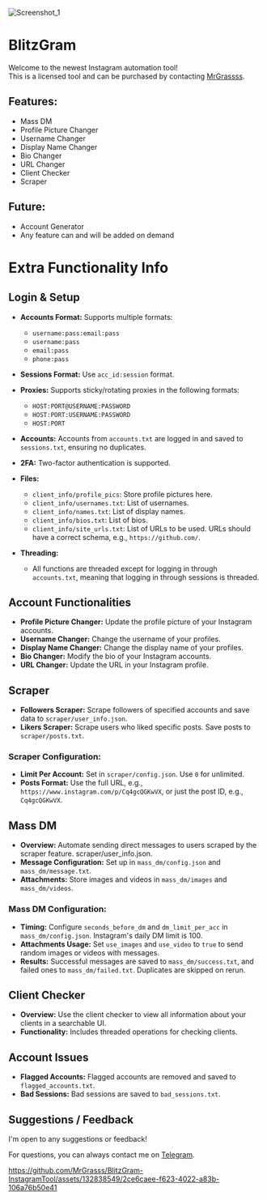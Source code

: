 ![Screenshot_1](https://github.com/MrGrasss/BlitzGram-InstagramTool/assets/132838549/a057b3dd-e4a5-4227-a243-47d3625f7d3f)

# BlitzGram

Welcome to the newest Instagram automation tool!  
This is a licensed tool and can be purchased by contacting [MrGrassss](https://t.me/MrGrassss).

## Features:

- Mass DM
- Profile Picture Changer
- Username Changer
- Display Name Changer
- Bio Changer
- URL Changer
- Client Checker
- Scraper

## Future:

- Account Generator
- Any feature can and will be added on demand

# Extra Functionality Info

## Login & Setup

- **Accounts Format:** Supports multiple formats:
  - `username:pass:email:pass`
  - `username:pass`
  - `email:pass`
  - `phone:pass`
  
- **Sessions Format:** Use `acc_id:session` format.

- **Proxies:** Supports sticky/rotating proxies in the following formats:
  - `HOST:PORT@USERNAME:PASSWORD`
  - `HOST:PORT:USERNAME:PASSWORD`
  - `HOST:PORT`

- **Accounts:** Accounts from `accounts.txt` are logged in and saved to `sessions.txt`, ensuring no duplicates.

- **2FA:** Two-factor authentication is supported.

- **Files:**
  - `client_info/profile_pics`: Store profile pictures here.
  - `client_info/usernames.txt`: List of usernames.
  - `client_info/names.txt`: List of display names.
  - `client_info/bios.txt`: List of bios.
  - `client_info/site_urls.txt`: List of URLs to be used. URLs should have a correct schema, e.g., `https://github.com/`.

- **Threading:**
  - All functions are threaded except for logging in through `accounts.txt`, meaning that logging in through sessions is threaded.

## Account Functionalities

- **Profile Picture Changer:** Update the profile picture of your Instagram accounts.
- **Username Changer:** Change the username of your profiles.
- **Display Name Changer:** Change the display name of your profiles.
- **Bio Changer:** Modify the bio of your Instagram accounts.
- **URL Changer:** Update the URL in your Instagram profile.

## Scraper

- **Followers Scraper:** Scrape followers of specified accounts and save data to `scraper/user_info.json`.
- **Likers Scraper:** Scrape users who liked specific posts. Save posts to `scraper/posts.txt`.

### Scraper Configuration:

- **Limit Per Account:** Set in `scraper/config.json`. Use `0` for unlimited.
- **Posts Format:** Use the full URL, e.g., `https://www.instagram.com/p/Cq4gcQGKwVX`, or just the post ID, e.g., `Cq4gcQGKwVX`.

## Mass DM

- **Overview:** Automate sending direct messages to users scraped by the scraper feature. scraper/user_info.json.
- **Message Configuration:** Set up in `mass_dm/config.json` and `mass_dm/message.txt`.
- **Attachments:** Store images and videos in `mass_dm/images` and `mass_dm/videos`.

### Mass DM Configuration:

- **Timing:** Configure `seconds_before_dm` and `dm_limit_per_acc` in `mass_dm/config.json`. Instagram's daily DM limit is 100.
- **Attachments Usage:** Set `use_images` and `use_video` to `true` to send random images or videos with messages.
- **Results:** Successful messages are saved to `mass_dm/success.txt`, and failed ones to `mass_dm/failed.txt`. Duplicates are skipped on rerun.

## Client Checker

- **Overview:** Use the client checker to view all information about your clients in a searchable UI.
- **Functionality:** Includes threaded operations for checking clients.

## Account Issues

- **Flagged Accounts:** Flagged accounts are removed and saved to `flagged_accounts.txt`.
- **Bad Sessions:** Bad sessions are saved to `bad_sessions.txt`.

## Suggestions / Feedback

I'm open to any suggestions or feedback!

For questions, you can always contact me on [Telegram](https://t.me/MrGrassss).

https://github.com/MrGrasss/BlitzGram-InstagramTool/assets/132838549/2ce6caee-f623-4022-a83b-106a76b50e41

